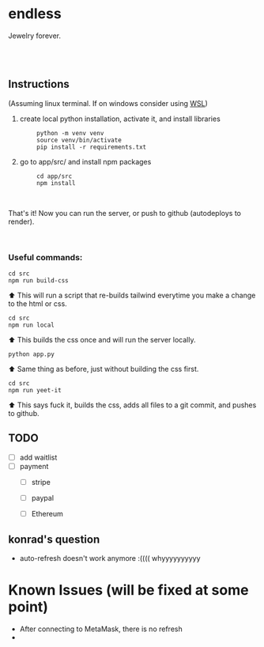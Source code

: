 # endless
Jewelry forever.


<br>
<br>

## Instructions
(Assuming linux terminal. If on windows consider using [WSL](https://docs.microsoft.com/en-us/windows/wsl/install))

1. create local python installation, activate it, and install libraries

```
        python -m venv venv
        source venv/bin/activate
        pip install -r requirements.txt
```

2. go to app/src/ and install npm packages

```
        cd app/src
        npm install
```

<br>

That's it! Now you can run the server, or push to github (autodeploys to render).

<br>

### Useful commands:

```
cd src
npm run build-css
```
⬆️ This will run a script that re-builds tailwind everytime you make a change to the html or css.

```
cd src
npm run local
```
⬆️ This builds the css once and will run the server locally.

```
python app.py
```
⬆️ Same thing as before, just without building the css first.

```
cd src
npm run yeet-it
```
⬆️ This says fuck it, builds the css, adds all files to a git commit, and pushes to github.


## TODO

- [ ] add waitlist
- [ ] payment
    - [ ] stripe
    - [ ] paypal
    - [ ] Ethereum


## konrad's question
* auto-refresh doesn't work anymore :(((( whyyyyyyyyyy

# Known Issues (will be fixed at some point)
* After connecting to MetaMask, there is no refresh
* 